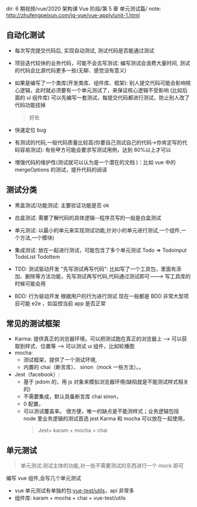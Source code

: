 dir: 6 期视频/vue/2020 架构课 Vue 阶段/第 5 章 单元测试篇/
note: http://zhufengpeixun.com/jg-vue/vue-apply/unit-1.html

## 自动化测试

- 每次写完提交代码后, 实现自动测试, 测试代码是否能通过测试

- 项目迭代较快的业务代码，可能不会去写测试: 编写测试会浪费大量时间, 测试的代码会比源代码更多一些(无聊、感觉没有意义)
- 如果是编写了一个类库(开发类库、组件库、框架): 别人提交代码可能会影响核心逻辑，此时就必须要有一个单元测试了，来保证核心逻辑不受影响 (比如后面的 ui 组件库)
  可以先编写一套测试，每提交代码都进行测试，防止别人改了代码功能挂掉

  > 好处

- 快速定位 bug
- 有测试的代码,一般代码质量比较高(你要自己测试自己的代码->你肯定写的代码容易测试): 有些甲方可能会要求写测试用例，达到 80%以上才可以
- 増强代码的维护性(测试就可以认为是一个潜在的文档 )：比如 vue 中的 mergeOptions 的测试，提升代码的阅读

## 测试分类

- 黑盒测试/功能测试: 主要验证功能是否 ok
- 白盒测试: 需要了解代码的具体逻辑--程序员写的一般是白盒测试

- 单元测试: 以最小的单元来实现测试功能,针对小的单元进行测试,一个组件,一个方法,一个模块)
- 集成测试: 放在一起进行测试，可能包含了多个单元测试
  Todo => Todoinput TodoList TodoItem

- TDD: 测试驱动开发 "先写测试再写代码": 比如写了一个工具包，里面有添加、删除等方法功能，先写测试再写代码,代码通过测试即可---> 写工具库的时候可能会用
- BDD: 行为驱动开发 根据用户的行为进行测试
  现在一般都是 BDD
  非常大型项目可能 e2e ，如监控当前 app 是否正常

## 常见的测试框架

- Karma: 提供真正的浏览器环境，可以把测试跑在真正的浏览器上
  --> 可以获取到样式、位置等
  --> 可以测试 ui 组件，比如轮播图
- mocha:
  - 测试框架，提供了一个测试环境,
  - 内置的 chai（断言库）、 sinon（mock 一些方法）。。
- Jest（facebook）:
  - 基于 jsdom 的，用 js 对象来模拟浏览器环境(缺陷就是不能测试样式相关的)
  - 不需要集成，默认具备断言库 chai sinon，
  - 0 配置，
  - 可以测试覆盖率。
    很方便，唯一的缺点是不能测样式；业务逻辑包括 node 里业务逻辑的测试首选 jest
    Karma 和 mocha 可以放在一起使用，
    > Jest= karam + mocha + chai

## 单元测试

> 单元测试:测试主体的功能,对一些不需要测试的东西进行一个 mock 即可

编写 vue 组件,会写几个单元测试

- vue 单元测试有单独的包:[vue-test/utils](vue-test-utils.vuejs.org/zh/guides/)，api 非常多
- 组件库: karam + mocha + chai + vue-test/utils
